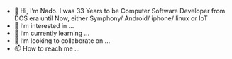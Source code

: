 - 👋 Hi, I’m Nado. I was 33 Years to be Computer Software Developer from DOS era until Now, either Symphony/ Android/ iphone/ linux or IoT
- 👀 I’m interested in ...
- 🌱 I’m currently learning ...
- 💞️ I’m looking to collaborate on ...
- 📫 How to reach me ...

<!---
nadosilok/nadosilok is a ✨ special ✨ repository because its `README.md` (this file) appears on your GitHub profile.
You can click the Preview link to take a look at your changes.
--->
